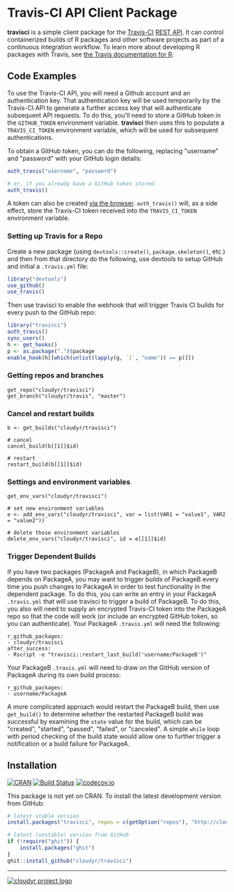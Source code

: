 # Travis-CI API Client Package #

**travisci** is a simple client package for the [Travis-CI](http://travis-ci.org/) [REST API](http://docs.travis-ci.com/api/#overview). It can control containerized builds of R packages and other software projects as part of a continuous integration workflow. To learn more about developing R packages with Travis, see [the Travis documentation for R](http://docs.travis-ci.com/user/languages/r/).

## Code Examples ##

To use the Travis-CI API, you will need a Github account and an authentication key. That authentication key will be used temporarily by the Travis-CI API to generate a further access key that will authenticate subsequent API requests. To do this, you'll need to store a GitHub token in the `GITHUB_TOKEN` environment variable. **travisci** then uses this to populate a `TRAVIS_CI_TOKEN` environment variable, which will be used for subsequent authentications.

To obtain a GitHub token, you can do the following, replacing "username" and "password" with your GitHub login details:

```R
auth_travis("username", "password")

# or, if you already have a GitHub token stored:
auth_travis()
```

A token can also be created [via the browser](https://github.com/settings/tokens). `auth_travis()` will, as a side effect, store the Travis-CI token received into the `TRAVIS_CI_TOKEN` environment variable.

### Setting up Travis for a Repo ###

Create a new package (using `devtools::create()`, `package.skeleton()`, etc.) and then from that directory do the following, use devtools to setup GitHub and initial a `.travis.yml` file:

```R
library("devtools")
use_github()
use_travis()
```

Then use travisci to enable the webhook that will trigger Travis CI builds for every push to the GitHub repo:

```R
library("travisci")
auth_travis()
sync_users()
h <- get_hooks()
p <- as.package(".")$package
enable_hook(h[[which(unlist(lapply(g, `[`, "name")) == p)]])
```


### Getting repos and branches ###

```{r}
get_repo("cloudyr/travisci")
get_branch("cloudyr/travis", "master")
```

### Cancel and restart builds ###

```{r}
b <- get_builds("cloudyr/travisci")

# cancel
cancel_build(b[[1]]$id)

# restart
restart_build(b[[1]]$id)
```

### Settings and environment variables ###

```{r}
get_env_vars("cloudyr/travisci")

# set new environment variables
e <- add_env_vars("cloudyr/travisci", var = list(VAR1 = "value1", VAR2 = "value2"))

# delete those environment variables
delete_env_vars("cloudyr/travisci", id = e[[1]]$id)
```

### Trigger Dependent Builds ###

If you have two packages (PackageA and PackageB), in which PackageB depends on PackageA, you may want to trigger builds of PackageB every time you push changes to PackageA in order to test functionality in the dependent package. To do this, you can write an entry in your PackageA `.travis.yml` that will use travisci to trigger a build of PackageB. To do this, you also will need to supply an encrypted Travis-CI token into the PackageA repo so that the code will work (or include an encrypted GitHub token, so you can authenticate). Your PackageA `.travis.yml` will need the following:

```
r_github_packages:
- cloudyr/travisci
after_success:
- Rscript -e "travisci::restart_last_build('username/PackageB')"
```

Your PackageB `.travis.yml` will need to draw on the GitHub version of PackageA during its own build process:

```
r_github_packages:
- username/PackageA
```

A more complicated approach would restart the PackageB build, then use `get_build()` to determine whether the restarted PackageB build was successful by examining the `state` value for the build, which can be "created", "started", "passed", "failed", or "canceled". A simple `while` loop with period checking of the build state would allow one to further trigger a notification or a build failure for PackageA.

## Installation ##

[![CRAN](http://www.r-pkg.org/badges/version/travisci)](http://cran.r-project.org/package=travisci)
[![Build Status](https://travis-ci.org/cloudyr/travisci.png?branch=master)](https://travis-ci.org/cloudyr/travisci)
[![codecov.io](http://codecov.io/github/cloudyr/travisci/coverage.svg?branch=master)](http://codecov.io/github/cloudyr/travisci?branch=master)

This package is not yet on CRAN. To install the latest development version from GitHub:

```R
# latest stable version
install.packages("travisci", repos = c(getOption("repos"), "http://cloudyr.github.io/drat"))

# latest (unstable) version from GitHub
if (!require("ghit")) {
    install.packages("ghit")
}
ghit::install_github("cloudyr/travisci")
```

---
[![cloudyr project logo](http://i.imgur.com/JHS98Y7.png)](https://github.com/cloudyr)
